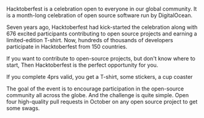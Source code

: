 Hacktoberfest is a celebration open to everyone in our global community. It is a month-long celebration of open source software run by DigitalOcean.

Seven years ago, Hacktoberfest had kick-started the celebration along with 676 excited participants contributing to open source projects and earning a limited-edition T-shirt. Now, hundreds of thousands of developers participate in Hacktoberfest from 150 countries.

If you want to contribute to open-source projects, but don't know where to start, Then Hacktoberfest is the perfect opportunity for you.

If you complete 4prs valid, you get a T-shirt, some stickers, a cup coaster

The goal of the event is to encourage participation in the open-source community all across the globe. And the challenge is quite simple. Open four high-quality pull requests in October on any open source project to get some swags.

